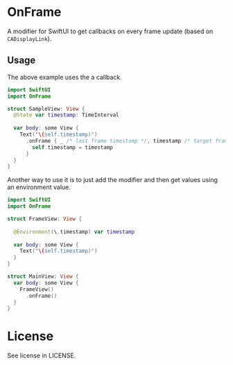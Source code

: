# OnFrame

A modifier for SwiftUI to get callbacks on every frame update (based on `CADisplayLink`).

## Usage

The above example uses the a callback.

````swift
import SwiftUI
import OnFrame

struct SampleView: View {
  @State var timestamp: TimeInterval
  
  var body: some View {
    Text("\(self.timestamp)")
      .onFrame { _ /* last frame timestamp */, timestamp /* target frame timestamp */ in
        self.timestamp = timestamp
      }
  }
}
````

Another way to use it is to just add the modifier and then get values using an environment value.

````swift
import SwiftUI
import OnFrame

struct FrameView: View {
  
  @Environment(\.timestamp) var timestamp
  
  var body: some View {
    Text("\(self.timestamp)")
  }
}

struct MainView: View {
  var body: some View {
    FrameView()
      .onFrame()
  }
}
````

# License

See license in LICENSE.
